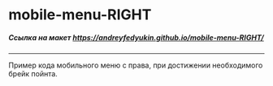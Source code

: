 # mobile-menu-RIGHT

##### Ссылка на макет https://andreyfedyukin.github.io/mobile-menu-RIGHT/

---

Пример кода мобильного меню с права, при достижении необходимого брейк пойнта.
